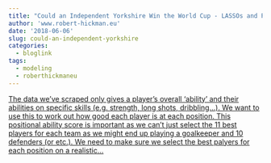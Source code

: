 ```yaml
---
title: "Could an Independent Yorkshire Win the World Cup - LASSOs and Player Positions"
author: 'www.robert-hickman.eu'
date: '2018-06-06'
slug: could-an-independent-yorkshire
categories:
  - bloglink
tags:
  - modeling
  - roberthickmaneu
---
```


[The data we’ve scraped only gives a player’s overall ‘ability’ and their abilities on specific skills (e.g. strength, long shots, dribbling…). We want to use this to work out how good each player is at each position. This positional ability score is important as we can’t just select the 11 best players for each team as we might end up playing a goalkeeper and 10 defenders (or etc.). We need to make sure we select the best palyers for each position on a realistic...<click to read more>](http://www.robert-hickman.eu/post/yorkshire_world_cup_2/)

